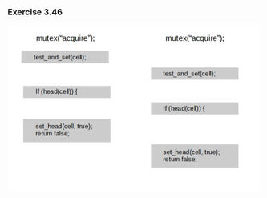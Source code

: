 ### Exercise 3.46
![diagram](https://github.com/jonathantorres/bookshelf/blob/master/sicp-js/img/3.46.jpg)
